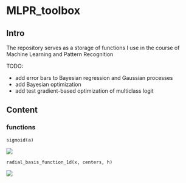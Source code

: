 # MLPR_toolbox
## Intro
The repository serves as a storage of functions I use in the course of Machine Learning and Pattern Recognition

TODO:
- add error bars to Bayesian regression and Gaussian processes
- add Bayesian optimization
- add test gradient-based optimization of multiclass logit

## Content
### functions
`sigmoid(a)`

<img src="https://render.githubusercontent.com/render/math?math=\sigma(a) = \frac{1}{1%2B\exp(a)}">

`radial_basis_function_1d(x, centers, h)`

<img src="https://render.githubusercontent.com/render/math?math=\RBF(x, c, h) = exp\{\frac{1}{2}\frac{(x-c)^2}}{h^2}\}">
